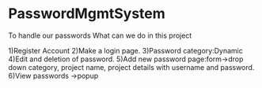 # PasswordMgmtSystem

To handle our passwords
What can we do in this project

1)Register Account
2)Make a login page.
3)Password category:Dynamic
4)Edit and deletion of password.
5)Add new password page:form->drop down category, project name, project details with username and password.
6)View passwords ->popup
